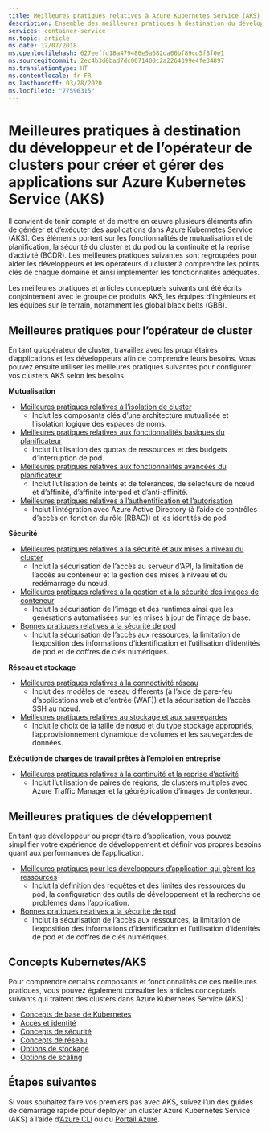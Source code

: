 ```yaml
---
title: Meilleures pratiques relatives à Azure Kubernetes Service (AKS)
description: Ensemble des meilleures pratiques à destination du développeur et de l’opérateur de clusters pour créer et gérer des applications dans Azure Kubernetes Service (AKS)
services: container-service
ms.topic: article
ms.date: 12/07/2018
ms.openlocfilehash: 627eeffd18a479486e5a682da06bf89cd5f8f0e1
ms.sourcegitcommit: 2ec4b3d0bad7dc0071400c2a2264399e4fe34897
ms.translationtype: HT
ms.contentlocale: fr-FR
ms.lasthandoff: 03/28/2020
ms.locfileid: "77596315"
---
```

# <a name="cluster-operator-and-developer-best-practices-to-build-and-manage-applications-on-azure-kubernetes-service-aks"></a>Meilleures pratiques à destination du développeur et de l’opérateur de clusters pour créer et gérer des applications sur Azure Kubernetes Service (AKS)

Il convient de tenir compte et de mettre en œuvre plusieurs éléments afin de générer et d’exécuter des applications dans Azure Kubernetes Service (AKS). Ces éléments portent sur les fonctionnalités de mutualisation et de planification, la sécurité du cluster et du pod ou la continuité et la reprise d’activité (BCDR). Les meilleures pratiques suivantes sont regroupées pour aider les développeurs et les opérateurs du cluster à comprendre les points clés de chaque domaine et ainsi implémenter les fonctionnalités adéquates.

Les meilleures pratiques et articles conceptuels suivants ont été écrits conjointement avec le groupe de produits AKS, les équipes d’ingénieurs et les équipes sur le terrain, notamment les global black belts (GBB).

## <a name="cluster-operator-best-practices"></a>Meilleures pratiques pour l’opérateur de cluster

En tant qu’opérateur de cluster, travaillez avec les propriétaires d’applications et les développeurs afin de comprendre leurs besoins. Vous pouvez ensuite utiliser les meilleures pratiques suivantes pour configurer vos clusters AKS selon les besoins.

**Mutualisation**

* [Meilleures pratiques relatives à l’isolation de cluster](operator-best-practices-cluster-isolation.md)
    * Inclut les composants clés d’une architecture mutualisée et l’isolation logique des espaces de noms.
* [Meilleures pratiques relatives aux fonctionnalités basiques du planificateur](operator-best-practices-scheduler.md)
    * Inclut l’utilisation des quotas de ressources et des budgets d’interruption de pod.
* [Meilleures pratiques relatives aux fonctionnalités avancées du planificateur](operator-best-practices-advanced-scheduler.md)
    * Inclut l’utilisation de teints et de tolérances, de sélecteurs de nœud et d’affinité, d’affinité interpod et d’anti-affinité.
* [Meilleures pratiques relatives à l’authentification et l’autorisation](operator-best-practices-identity.md)
    * Inclut l’intégration avec Azure Active Directory (à l’aide de contrôles d’accès en fonction du rôle (RBAC)) et les identités de pod.

**Sécurité**

* [Meilleures pratiques relatives à la sécurité et aux mises à niveau du cluster](operator-best-practices-cluster-security.md)
    * Inclut la sécurisation de l’accès au serveur d’API, la limitation de l’accès au conteneur et la gestion des mises à niveau et du redémarrage du nœud.
* [Meilleures pratiques relatives à la gestion et à la sécurité des images de conteneur](operator-best-practices-container-image-management.md)
    * Inclut la sécurisation de l’image et des runtimes ainsi que les générations automatisées sur les mises à jour de l’image de base.
* [Bonnes pratiques relatives à la sécurité de pod](developer-best-practices-pod-security.md)
    * Inclut la sécurisation de l’accès aux ressources, la limitation de l’exposition des informations d’identification et l’utilisation d’identités de pod et de coffres de clés numériques.

**Réseau et stockage**

* [Meilleures pratiques relatives à la connectivité réseau](operator-best-practices-network.md)
    * Inclut des modèles de réseau différents (à l’aide de pare-feu d’applications web et d’entrée (WAF)) et la sécurisation de l’accès SSH au nœud.
* [Meilleures pratiques relatives au stockage et aux sauvegardes](operator-best-practices-storage.md)
    * Inclut le choix de la taille de nœud et du type stockage appropriés, l’approvisionnement dynamique de volumes et les sauvegardes de données.

**Exécution de charges de travail prêtes à l’emploi en entreprise**

* [Meilleures pratiques relatives à la continuité et la reprise d’activité](operator-best-practices-multi-region.md)
    * Inclut l’utilisation de paires de régions, de clusters multiples avec Azure Traffic Manager et la géoréplication d’images de conteneur.

## <a name="developer-best-practices"></a>Meilleures pratiques de développement

En tant que développeur ou propriétaire d’application, vous pouvez simplifier votre expérience de développement et définir vos propres besoins quant aux performances de l’application.

* [Meilleures pratiques pour les développeurs d’application qui gèrent les ressources](developer-best-practices-resource-management.md)
    * Inclut la définition des requêtes et des limites des ressources du pod, la configuration des outils de développement et la recherche de problèmes dans l’application.
* [Bonnes pratiques relatives à la sécurité de pod](developer-best-practices-pod-security.md)
    * Inclut la sécurisation de l’accès aux ressources, la limitation de l’exposition des informations d’identification et l’utilisation d’identités de pod et de coffres de clés numériques.

## <a name="kubernetes--aks-concepts"></a>Concepts Kubernetes/AKS

Pour comprendre certains composants et fonctionnalités de ces meilleures pratiques, vous pouvez également consulter les articles conceptuels suivants qui traitent des clusters dans Azure Kubernetes Service (AKS) :

* [Concepts de base de Kubernetes](concepts-clusters-workloads.md)
* [Accès et identité](concepts-identity.md)
* [Concepts de sécurité](concepts-security.md)
* [Concepts de réseau](concepts-network.md)
* [Options de stockage](concepts-storage.md)
* [Options de scaling](concepts-scale.md)

## <a name="next-steps"></a>Étapes suivantes

Si vous souhaitez faire vos premiers pas avec AKS, suivez l’un des guides de démarrage rapide pour déployer un cluster Azure Kubernetes Service (AKS) à l’aide d’[Azure CLI](kubernetes-walkthrough.md) ou du [Portail Azure](kubernetes-walkthrough-portal.md).
